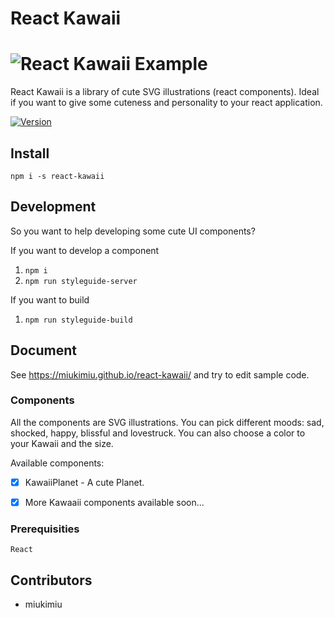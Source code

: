 # React Kawaii

# ![React Kawaii Example](https://github.com/miukimiu/react-kawaii/blob/master/docs/kawaii-example.png?raw=true)

React Kawaii is a library of cute SVG illustrations (react components). Ideal if you want to give some cuteness and personality to your react application.

[![Version](https://img.shields.io/npm/v/react-kawaii.svg?style=flat-square)](https://www.npmjs.com/package/react-kawaii)

## Install

`npm i -s react-kawaii`

## Development

So you want to help developing some cute UI components?

If you want to develop a component

1. `npm i`
2. `npm run styleguide-server`

If you want to build

1. `npm run styleguide-build`

## Document

See https://miukimiu.github.io/react-kawaii/ and try to edit sample code.

### Components

All the components are SVG illustrations. You can pick different moods:  sad, shocked, happy, blissful and lovestruck. You can also choose a color to your Kawaii and the size.

Available components:
- [x] KawaiiPlanet - A cute Planet.
- [x] More Kawaaii components available soon...


### Prerequisities

```
React
```

## Contributors

* miukimiu
